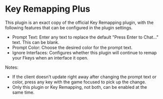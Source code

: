# Key Remapping Plus
This plugin is an exact copy of the official Key Remapping plugin,
with the following features that can be configured in the plugin settings.

* Prompt Text: Enter any text to replace the default "Press Enter to Chat..." text. This can be blank.
* Prompt Color: Choose the desired color for the prompt text.
* Ignore Interfaces: Configures whether this plugin will continue to remap your Fkeys when an interface it open.

Notes:
* If the client doesn't update right away after changing the prompt text or color,
press any key with the game focused to pick up the change.
* Only this plugin or Key Remapping, not both, can be enabled at the same time.  
